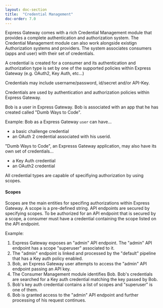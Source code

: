```yaml
---
layout: doc-section
title:  "Credential Management"
doc-order: 7.0
---
```

Express Gateway comes with a rich Credential Management module that provides a complete authentication and authorization system. The Credential Management module can also work alongside existign Authorization systems and providers. The system associates consumers (apps and user) with their set of credentials.

A credential is created for a consumer and its authentication and authorization type is set by one of the supported policies within Express Gateway (e.g. OAuth2, Key Auth, etc...)

Credentials may include username/password, id/secret and/or API-Key.

Credentials are used by authentication and authorization policies within Express Gateway.

Bob is a user in Express Gateway.  Bob is associated with an app that he has created called "Dumb Ways to Code".

Example:
Bob as a Express Gateway `user` can have...
- a basic challenge credential
- an OAuth 2 credential
associated with his userid.

"Dumb Ways to Code", an Expresss Gateway application, may also have its own set of credentials...
- a Key Auth credential
- an OAuth2 credential

All credential types are capable of specifiying authorization by using scopes.

#### Scopes
Scopes are the main entities for specifing authorizations within Express Gateway. A scope is a pre-defined string. API endpoints are secured by specifying scopes. To be authorized for an API endpoint that is secured by a scope, a consumer must have a credential containing the scope listed on the API endpoint.

Example:
1. Express Gateway exposes an "admin" API endpoint. The "admin" API endpoint has a scope "superuser" associated to it.
2. The "admin" endpoint is linked and processed by the "default" pipeline that has a Key auth policy enabled.
3. Bob, an Express Gateway user attempts to access the "admin" API endpoint passing an API key.
4. The Consumer Management module identifies Bob.  Bob's credentials are searched for a Key auth credential matching the key passed by Bob.
5. Bob's key auth credential contains a list of scopes and "superuser" is one of them.
6. Bob is granted access to the "admin" API endpoint and further processing of his request continues.
